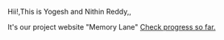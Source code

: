 Hii!,This is Yogesh and Nithin Reddy,,

It's our project website "Memory Lane" [Check progress so far.](https://yogku.github.io/)






